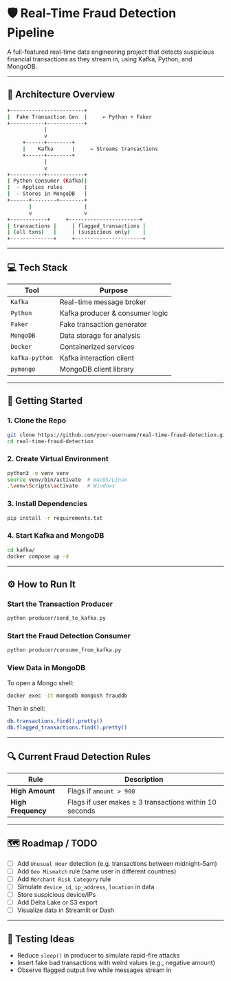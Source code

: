 # 🛡️ Real-Time Fraud Detection Pipeline

A full-featured real-time data engineering project that detects suspicious financial transactions as they stream in, using Kafka, Python, and MongoDB.

---

## 📐 Architecture Overview

```bash
+------------------------+     
|  Fake Transaction Gen  |     ← Python + Faker
+-----------+------------+     
            |
            v
     +------+--------+          
     |    Kafka      |     ← Streams transactions
     +------+--------+          
            |
            v
+-----------+------------+
| Python Consumer (Kafka)|
|  - Applies rules       |
|  - Stores in MongoDB   |
+------+--------+--------+
       |                 |
       v                 v
+------------+     +-----------------------+
| transactions |     | flagged_transactions |
| (all txns)   |     | (suspicious only)    |
+--------------+     +----------------------+
```

---

## 💻 Tech Stack

| Tool         | Purpose                           |
|--------------|-----------------------------------|
| ```Kafka```      | Real-time message broker          |
| ```Python```     | Kafka producer & consumer logic   |
| ```Faker```      | Fake transaction generator        |
| ```MongoDB```    | Data storage for analysis         |
| ```Docker```     | Containerized services            |
| ```kafka-python``` | Kafka interaction client         |
| ```pymongo```    | MongoDB client library            |

---

## 🚀 Getting Started

### 1. Clone the Repo

```bash
git clone https://github.com/your-username/real-time-fraud-detection.git
cd real-time-fraud-detection
```

### 2. Create Virtual Environment

```bash
python3 -m venv venv
source venv/bin/activate  # macOS/Linux
.\venv\Scripts\activate   # Windows
```

### 3. Install Dependencies

```bash
pip install -r requirements.txt
```

### 4. Start Kafka and MongoDB

```bash
cd kafka/
docker compose up -d
```

---

## ⚙️ How to Run It

### Start the Transaction Producer
```bash
python producer/send_to_kafka.py
```

### Start the Fraud Detection Consumer
```bash
python producer/consume_from_kafka.py
```

### View Data in MongoDB

To open a Mongo shell:

```bash
docker exec -it mongodb mongosh frauddb
```

Then in shell:

```bash
db.transactions.find().pretty()
db.flagged_transactions.find().pretty()
```

---

## 🔍 Current Fraud Detection Rules

| Rule              | Description                                             |
|-------------------|---------------------------------------------------------|
| **High Amount**   | Flags if ```amount > 900```                                 |
| **High Frequency**| Flags if user makes ≥ 3 transactions within 10 seconds |

---

## 🗺️ Roadmap / TODO

- [ ] Add ```Unusual Hour``` detection (e.g. transactions between midnight–5am)
- [ ] Add ```Geo Mismatch``` rule (same user in different countries)
- [ ] Add ```Merchant Risk Category``` rule
- [ ] Simulate ```device_id```, ```ip_address```, ```location``` in data
- [ ] Store suspicious device/IPs
- [ ] Add Delta Lake or S3 export
- [ ] Visualize data in Streamlit or Dash

---

## 🧪 Testing Ideas

- Reduce ```sleep()``` in producer to simulate rapid-fire attacks
- Insert fake bad transactions with weird values (e.g., negative amount)
- Observe flagged output live while messages stream in
